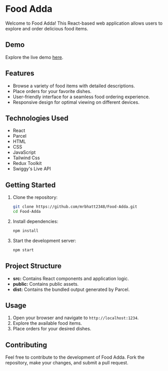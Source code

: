 # Food Adda

Welcome to Food Adda! This React-based web application allows users to explore and order delicious food items.

## Demo

Explore the live demo [here](https://food-adda-by-raj.netlify.app/).

## Features

- Browse a variety of food items with detailed descriptions.
- Place orders for your favorite dishes.
- User-friendly interface for a seamless food ordering experience.
- Responsive design for optimal viewing on different devices.

## Technologies Used

- React
- Parcel
- HTML
- CSS
- JavaScript
- Tailwind Css
- Redux Toolkit
- Swiggy's Live API

## Getting Started

1. Clone the repository:

   ```bash
   git clone https://github.com/mrbhatt2348/Food-Adda.git
   cd Food-Adda
   ```

2. Install dependencies:

   ```bash
   npm install
   ```

3. Start the development server:
   ```bash
   npm start
   ```
## Project Structure

- **src:** Contains React components and application logic.
- **public:** Contains public assets.
- **dist:** Contains the bundled output generated by Parcel.

## Usage

1. Open your browser and navigate to `http://localhost:1234`.
2. Explore the available food items.
3. Place orders for your desired dishes.

## Contributing

Feel free to contribute to the development of Food Adda. Fork the repository, make your changes, and submit a pull request.

